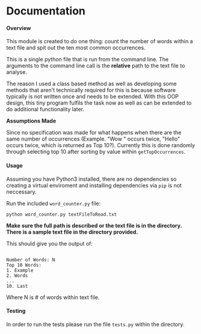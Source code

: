 # Documentation

#### Overview

This module is created to do one thing: count the number of words within a text file and spit out the ten most common occurrences.  

This is a single python file that is run from the command line. The arguments to the command line call is the **relative** path to the text file to analyse. 

The reason I used a class based method as well as developing some methods that aren't technically required for this is because software typically is not written once and needs to be extended. With this OOP design, this tiny program fulfils the task now as well as can be extended to do additional functionality later. 

**Assumptions Made**

Since no specification was made for what happens when there are the same number of occurrences (Example. "Wow " occurs twice, "Hello" occurs twice, which is returned as Top 10?). Currently this is done randomly through selecting top 10 after sorting by value within `getTopOccurrences`.

#### Usage 
Assuming you have Python3 installed, there are no dependencies so creating a virtual enviroment and installing dependencies via `pip` is not neccessary. 

Run the included `word_counter.py` file:

`python word_counter.py textFileToRead.txt`

**Make sure the full path is described or the text file is in the directory. There is a sample text file in the directory provided.**

This should give you the output of:

```Number of Words: N

Number of Words: N
Top 10 Words:
1. Example
2. Words
...
10. Last 

```

Where N is # of words within text file. 

#### Testing 

In order to run the tests please run the file `tests.py` within the directory.



